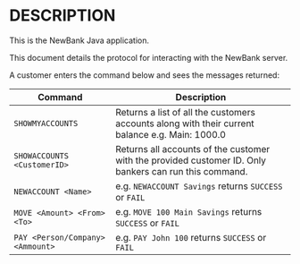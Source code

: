 # DESCRIPTION

This is the NewBank Java application.

This document details the protocol for interacting with the NewBank server.  

A customer enters the command below and sees the messages returned:

Command | Description
--------|------------
`SHOWMYACCOUNTS` | Returns a list of all the customers accounts along with their current balance e.g. Main: 1000.0 
`SHOWACCOUNTS <CustomerID>` | Returns all accounts of the customer with the provided customer ID. Only bankers can run this command.
`NEWACCOUNT <Name>` | e.g. `NEWACCOUNT Savings` returns `SUCCESS` or `FAIL`
`MOVE <Amount> <From> <To>` | e.g. `MOVE 100 Main Savings` returns `SUCCESS` or `FAIL`
`PAY <Person/Company> <Ammount>` | e.g. `PAY John 100` returns `SUCCESS` or `FAIL`
